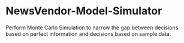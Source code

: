 # NewsVendor-Model-Simulator
Perform Monte Carlo Simulation to narrow the gap between decisions based on perfect information and decisions based on sample data.
